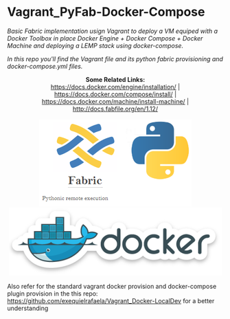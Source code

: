 # Vagrant_PyFab-Docker-Compose
*_Basic Fabric implementation usign Vagrant to deploy a VM equiped with a Docker Toolbox in place Docker Engine + Docker Compose + Docker Machine and deploying a LEMP stack using docker-compose._*

*In this repo you'll find the Vagrant file and its python fabric provisioning and docker-compose.yml files.*

<p align="center">
  <b>Some Related Links:</b><br>
  <a href="#">https://docs.docker.com/engine/installation/</a> |
  <a href="#">https://docs.docker.com/compose/install/</a> |
  <a href="#">https://docs.docker.com/machine/install-machine/</a> |
  <a href="#">http://docs.fabfile.org/en/1.12/</a>
  <br><br>
  <img src="https://github.com/exequielrafaela/Vagrant_PyFab-Fabric/blob/master/Figures/fabric_pyenv.png" img>
  <img src="https://github.com/exequielrafaela/Vagrant_PyFab-Docker/blob/master/Figures/Docker-logo-and-type.png" img> 
</p>

Also refer for the standard vagrant docker provision and docker-compose plugin provision in the this repo: https://github.com/exequielrafaela/Vagrant_Docker-LocalDev for a better understanding


